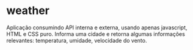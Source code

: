 # weather
Aplicação consumindo API interna e externa, usando apenas javascript, HTML e CSS puro. 
Informa uma cidade e retorna algumas informações relevantes: temperatura, umidade, velocidade do vento.


